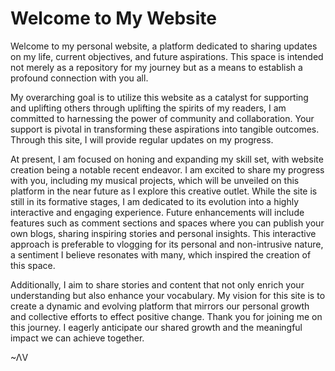 <body>
   <h1>Welcome to My Website</h1>
    <p>Welcome to my personal website, a platform dedicated to sharing updates on my life, current objectives, and future aspirations. This space is intended not merely as a repository for my journey but as a means to establish a profound connection with you all.

       
My overarching goal is to utilize this website as a catalyst for supporting and uplifting others through uplifting the spirits of my readers, I am committed to harnessing the power of community and collaboration. Your support is pivotal in transforming these aspirations into tangible outcomes. Through this site, I will provide regular updates on my progress.




At present, I am focused on honing and expanding my skill set, with website creation being a notable recent endeavor. I am excited to share my progress with you, including my musical projects, which will be unveiled on this platform in the near future as I explore this creative outlet. While the site is still in its formative stages, I am dedicated to its evolution into a highly interactive and engaging experience. Future enhancements will include features such as comment sections and spaces where you can publish your own blogs, sharing inspiring stories and personal insights. This interactive approach is preferable to vlogging for its personal and non-intrusive nature, a sentiment I believe resonates with many, which inspired the creation of this space.




Additionally, I aim to share stories and content that not only enrich your understanding but also enhance your vocabulary. My vision for this site is to create a dynamic and evolving platform that mirrors our personal growth and collective efforts to effect positive change. Thank you for joining me on this journey. I eagerly anticipate our shared growth and the meaningful impact we can achieve together.



~ΛV

